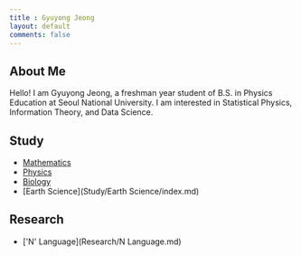 ```yaml
---
title : Gyuyong Jeong
layout: default
comments: false
---
```


## About Me

Hello! I am Gyuyong Jeong, a freshman year student of B.S. in Physics Education at Seoul National University. I am interested in Statistical Physics, Information Theory, and Data Science.

## Study

- [Mathematics](Study/Mathematics/index.md)
- [Physics](Study/Physics/index.md)
- [Biology](Study/Biology/index.md)
- [Earth Science](Study/Earth Science/index.md)

## Research

- ['N' Language](Research/N Language.md)

<!--
## Post

- [Algorithm Problem Solving](Post/PS/index.md)
- [Blog](Post/Blog/index.md)
-->